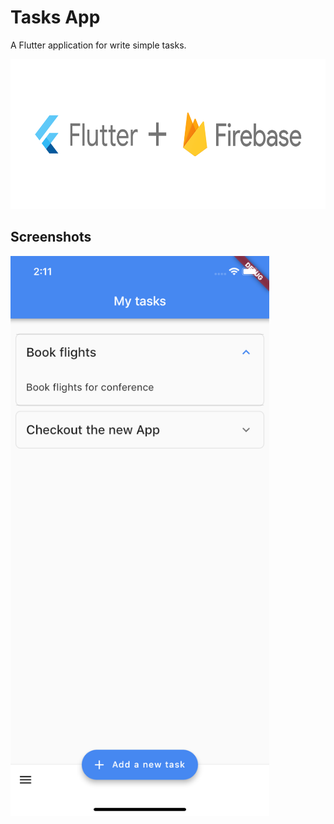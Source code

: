 # Tasks App

A Flutter application for write simple tasks.

<img src="./resources/image.svg?sanitize=true" width="720" height="240">

## Screenshots

<img src="./resources/screen_1.png" width="414 " height="896">
